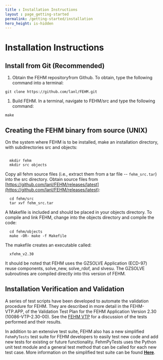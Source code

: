 ```yaml
---
title : Installation Instructions
layout : page_getting-started
permalink: /getting-started/installation
hero_height: is-hidden
---
```


# Installation Instructions

## Install from Git (Recommended)

1. Obtain the FEHM repositoryfrom Github. To obtain, type the following command into a terminal:
```
git clone https://github.com/lanl/FEHM.git
```

1. Build FEHM. In a terminal, navigate to FEHM/src and type the following command:
```
make
```


## Creating the FEHM binary from source (UNIX)

On the system where FEHM is to be installed, make an installation directory, with subdirectories src and objects:

```

  mkdir fehm
  mkdir src objects
```

Copy all fehm source files (i.e., extract them from a tar file -- ``fehm_src.tar``) into the src directory. Obtain source files from [https://github.com/lanl/FEHM/releases/latest](https://github.com/lanl/FEHM/releases/latest):

```
  cd fehm/src
  tar xvf fehm_src.tar
```
A Makefile is included and should be placed in your objects directory. To compile and link FEHM, change into the objects directory and compile the code:

```
  cd fehm/objects
  make -OR- make -f Makefile
```
The makefile creates an executable called:

```
  xfehm_v2.30
```
It should be noted that FEHM uses the GZSOLVE Application (ECD-97) reuse components, solve_new, solve_rdof, and slvesu. The GZSOLVE subroutines are compiled directly into this version of FEHM.

## Installation Verification and Validation

A series of test scripts have been developed to automate the validation procedure for FEHM. They are described in more detail in the FEHM-VTP.APP, of the Validation Test Plan for the FEHM Application Version 2.30 (10086-VTP-2.30-00). See the [FEHM VTP](https://www.lanl.gov/orgs/ees/fehm/docs/FEHM_VERIFICATION_V3.3.0.pdf) for a discussion of the tests performed and their results.

In addition to an extensive test suite, FEHM also has a new simplified ``FehmPyTests`` test suite for FEHM developers to easily test new code and add new tests for existing or future functionality. FehmPyTests uses the Python unit test module and a general test method that can be called for each new test case. More information on the simplified test suite can be found [**Here**](fehmpytests).
